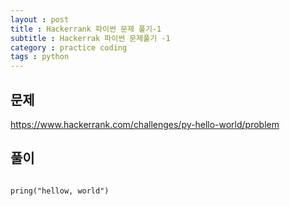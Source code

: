 ```yaml
---
layout : post
title : Hackerrank 파이썬 문제 풀기-1
subtitle : Hackerrak 파이썬 문제풀기 -1
category : practice coding
tags : python
---
```


## 문제 

https://www.hackerrank.com/challenges/py-hello-world/problem

## 풀이
~~~

pring("hellow, world")

~~~

